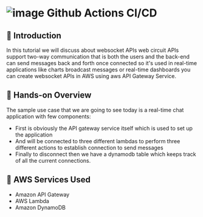 # ![image](https://github.com/julien-muke/mygitactions/assets/110755734/6f563446-e59e-44c5-b977-b0e16ddc7edc) Github Actions CI/CD


## 🤖 Introduction

In this tutorial we will discuss about websocket APIs web circuit APIs support two-way communication that is both the users and the back-end can send messages back and forth once connected so it's used in real-time applications like charts broadcast messages or real-time dashboards you can create websocket APIs in AWS using aws API Gateway Service.

## 	📝 Hands-on Overview

The sample use case that we are going to see today is a real-time chat application with few components:

* First is obviously the API gateway service itself which is used to set up the application 
* And will be connected to three different lambdas to perform three different actions to establish connection to send messages  
* Finally to disconnect then we have a dynamodb table which keeps track of all the current connections.

## 🚨 AWS Services Used

* Amazon API Gateway
* AWS Lambda
* Amazon DynamoDB